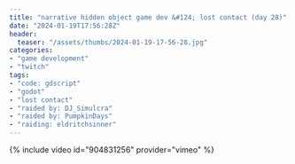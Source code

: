 ```yaml
---
title: "narrative hidden object game dev &#124; lost contact (day 28)"
date: "2024-01-19T17:56:28Z"
header:
  teaser: "/assets/thumbs/2024-01-19-17-56-28.jpg"
categories:
- "game development"
- "twitch"
tags:
- "code: gdscript"
- "godot"
- "lost contact"
- "raided by: DJ_Simulcra"
- "raided by: PumpkinDays"
- "raiding: eldritchsinner"
---
```

{% include video id="904831256" provider="vimeo" %}
